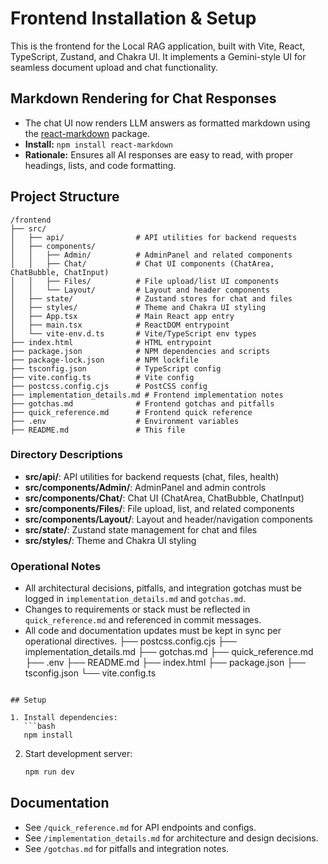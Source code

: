 # Frontend Installation & Setup

This is the frontend for the Local RAG application, built with Vite, React, TypeScript, Zustand, and Chakra UI. It implements a Gemini-style UI for seamless document upload and chat functionality.

## Markdown Rendering for Chat Responses

- The chat UI now renders LLM answers as formatted markdown using the [react-markdown](https://github.com/remarkjs/react-markdown) package.
- **Install:** `npm install react-markdown`
- **Rationale:** Ensures all AI responses are easy to read, with proper headings, lists, and code formatting.

## Project Structure

```
/frontend
├── src/
│   ├── api/                # API utilities for backend requests
│   ├── components/
│   │   ├── Admin/          # AdminPanel and related components
│   │   ├── Chat/           # Chat UI components (ChatArea, ChatBubble, ChatInput)
│   │   ├── Files/          # File upload/list UI components
│   │   └── Layout/         # Layout and header components
│   ├── state/              # Zustand stores for chat and files
│   ├── styles/             # Theme and Chakra UI styling
│   ├── App.tsx             # Main React app entry
│   ├── main.tsx            # ReactDOM entrypoint
│   └── vite-env.d.ts       # Vite/TypeScript env types
├── index.html              # HTML entrypoint
├── package.json            # NPM dependencies and scripts
├── package-lock.json       # NPM lockfile
├── tsconfig.json           # TypeScript config
├── vite.config.ts          # Vite config
├── postcss.config.cjs      # PostCSS config
├── implementation_details.md # Frontend implementation notes
├── gotchas.md              # Frontend gotchas and pitfalls
├── quick_reference.md      # Frontend quick reference
├── .env                    # Environment variables
├── README.md               # This file
```

### Directory Descriptions
- **src/api/**: API utilities for backend requests (chat, files, health)
- **src/components/Admin/**: AdminPanel and admin controls
- **src/components/Chat/**: Chat UI (ChatArea, ChatBubble, ChatInput)
- **src/components/Files/**: File upload, list, and related components
- **src/components/Layout/**: Layout and header/navigation components
- **src/state/**: Zustand state management for chat and files
- **src/styles/**: Theme and Chakra UI styling

### Operational Notes
- All architectural decisions, pitfalls, and integration gotchas must be logged in `implementation_details.md` and `gotchas.md`.
- Changes to requirements or stack must be reflected in `quick_reference.md` and referenced in commit messages.
- All code and documentation updates must be kept in sync per operational directives.
├── postcss.config.cjs
├── implementation_details.md
├── gotchas.md
├── quick_reference.md
├── .env
├── README.md
├── index.html
├── package.json
├── tsconfig.json
└── vite.config.ts
```

## Setup

1. Install dependencies:
   ```bash
   npm install
   ```
2. Start development server:
   ```bash
   npm run dev
   ```

## Documentation
- See `/quick_reference.md` for API endpoints and configs.
- See `/implementation_details.md` for architecture and design decisions.
- See `/gotchas.md` for pitfalls and integration notes.
